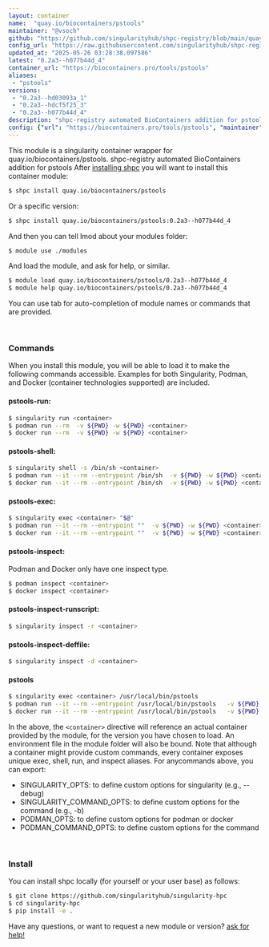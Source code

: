 ```yaml
---
layout: container
name:  "quay.io/biocontainers/pstools"
maintainer: "@vsoch"
github: "https://github.com/singularityhub/shpc-registry/blob/main/quay.io/biocontainers/pstools/container.yaml"
config_url: "https://raw.githubusercontent.com/singularityhub/shpc-registry/main/quay.io/biocontainers/pstools/container.yaml"
updated_at: "2025-05-26 03:28:38.097586"
latest: "0.2a3--h077b44d_4"
container_url: "https://biocontainers.pro/tools/pstools"
aliases:
 - "pstools"
versions:
 - "0.2a3--hd03093a_1"
 - "0.2a3--hdcf5f25_3"
 - "0.2a3--h077b44d_4"
description: "shpc-registry automated BioContainers addition for pstools"
config: {"url": "https://biocontainers.pro/tools/pstools", "maintainer": "@vsoch", "description": "shpc-registry automated BioContainers addition for pstools", "latest": {"0.2a3--h077b44d_4": "sha256:af9484e1775494e67137b42a1d7b4d09f56a2b13b5e286aab1c444b3388ab056"}, "tags": {"0.2a3--hd03093a_1": "sha256:1bea826891be47ef54403e8c67f759f35645aca366d73669e99c131014738c35", "0.2a3--hdcf5f25_3": "sha256:1c1d55dc8f8165b8a79f5554ae2aacc138ba289adc48cef75ce1c4a5555e9ebc", "0.2a3--h077b44d_4": "sha256:af9484e1775494e67137b42a1d7b4d09f56a2b13b5e286aab1c444b3388ab056"}, "docker": "quay.io/biocontainers/pstools", "aliases": {"pstools": "/usr/local/bin/pstools"}}
---
```


This module is a singularity container wrapper for quay.io/biocontainers/pstools.
shpc-registry automated BioContainers addition for pstools
After [installing shpc](#install) you will want to install this container module:


```bash
$ shpc install quay.io/biocontainers/pstools
```

Or a specific version:

```bash
$ shpc install quay.io/biocontainers/pstools:0.2a3--h077b44d_4
```

And then you can tell lmod about your modules folder:

```bash
$ module use ./modules
```

And load the module, and ask for help, or similar.

```bash
$ module load quay.io/biocontainers/pstools/0.2a3--h077b44d_4
$ module help quay.io/biocontainers/pstools/0.2a3--h077b44d_4
```

You can use tab for auto-completion of module names or commands that are provided.

<br>

### Commands

When you install this module, you will be able to load it to make the following commands accessible.
Examples for both Singularity, Podman, and Docker (container technologies supported) are included.

#### pstools-run:

```bash
$ singularity run <container>
$ podman run --rm  -v ${PWD} -w ${PWD} <container>
$ docker run --rm  -v ${PWD} -w ${PWD} <container>
```

#### pstools-shell:

```bash
$ singularity shell -s /bin/sh <container>
$ podman run --it --rm --entrypoint /bin/sh  -v ${PWD} -w ${PWD} <container>
$ docker run --it --rm --entrypoint /bin/sh  -v ${PWD} -w ${PWD} <container>
```

#### pstools-exec:

```bash
$ singularity exec <container> "$@"
$ podman run --it --rm --entrypoint ""  -v ${PWD} -w ${PWD} <container> "$@"
$ docker run --it --rm --entrypoint ""  -v ${PWD} -w ${PWD} <container> "$@"
```

#### pstools-inspect:

Podman and Docker only have one inspect type.

```bash
$ podman inspect <container>
$ docker inspect <container>
```

#### pstools-inspect-runscript:

```bash
$ singularity inspect -r <container>
```

#### pstools-inspect-deffile:

```bash
$ singularity inspect -d <container>
```


#### pstools

```bash
$ singularity exec <container> /usr/local/bin/pstools
$ podman run --it --rm --entrypoint /usr/local/bin/pstools   -v ${PWD} -w ${PWD} <container> -c " $@"
$ docker run --it --rm --entrypoint /usr/local/bin/pstools   -v ${PWD} -w ${PWD} <container> -c " $@"
```



In the above, the `<container>` directive will reference an actual container provided
by the module, for the version you have chosen to load. An environment file in the
module folder will also be bound. Note that although a container
might provide custom commands, every container exposes unique exec, shell, run, and
inspect aliases. For anycommands above, you can export:

 - SINGULARITY_OPTS: to define custom options for singularity (e.g., --debug)
 - SINGULARITY_COMMAND_OPTS: to define custom options for the command (e.g., -b)
 - PODMAN_OPTS: to define custom options for podman or docker
 - PODMAN_COMMAND_OPTS: to define custom options for the command

<br>

### Install

You can install shpc locally (for yourself or your user base) as follows:

```bash
$ git clone https://github.com/singularityhub/singularity-hpc
$ cd singularity-hpc
$ pip install -e .
```

Have any questions, or want to request a new module or version? [ask for help!](https://github.com/singularityhub/singularity-hpc/issues)